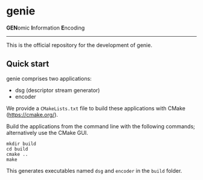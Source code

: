 # genie

**GEN**omic **I**nformation **E**ncoding

---

This is the official repository for the development of genie.

## Quick start

genie comprises two applications:

* dsg (descriptor stream generator)
* encoder

We provide a ``CMakeLists.txt`` file to build these applications with CMake (https://cmake.org/).

Build the applications from the command line with the following commands; alternatively use the CMake GUI.

    mkdir build
    cd build
    cmake ..
    make

This generates executables named ``dsg`` and ``encoder`` in the ``build`` folder.
